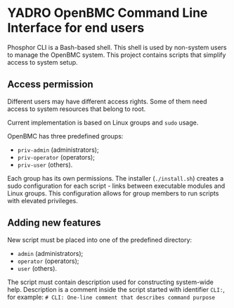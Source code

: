 # YADRO OpenBMC Command Line Interface for end users
Phosphor CLI is a Bash-based shell. This shell is used by non-system users
to manage the OpenBMC system.
This project contains scripts that simplify access to system setup.

## Access permission
Different users may have different access rights. Some of them need access
to system resources that belong to root.

Current implementation is based on Linux groups and `sudo` usage.

OpenBMC has three predefined groups:
- `priv-admin` (administrators);
- `priv-operator` (operators);
- `priv-user` (others).

Each group has its own permissions. The installer (`./install.sh`) creates a
sudo configuration for each script - links between executable modules and
Linux groups. This configuration allows for group members to run scripts with
elevated privileges.

## Adding new features
New script must be placed into one of the predefined directory:
- `admin` (administrators);
- `operator` (operators);
- `user` (others).

The script must contain description used for constructing system-wide help.
Description is a comment inside the script started with identifier `CLI:`,
for example:
`# CLI: One-line comment that describes command purpose`
